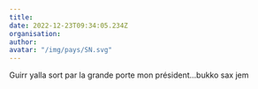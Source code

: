 ```yaml
---
title: 
date: 2022-12-23T09:34:05.234Z
organisation: 
author: 
avatar: "/img/pays/SN.svg"
---
```


Guirr yalla sort par la grande porte mon président...bukko sax jem 